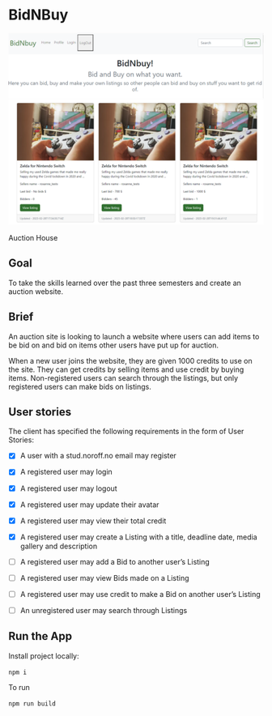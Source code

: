 # BidNBuy

![image](images/header.png)
![image](images/listings.png)

Auction House

## Goal

To take the skills learned over the past three semesters and create an auction website.

## Brief

An auction site is looking to launch a website where users can add items to be bid on and bid on items other users have put up for auction.

When a new user joins the website, they are given 1000 credits to use on the site. They can get credits by selling items and use credit by buying items. Non-registered users can search through the listings, but only registered users can make bids on listings.

## User stories

The client has specified the following requirements in the form of User Stories:

- [x] A user with a stud.noroff.no email may register

- [x] A registered user may login

- [x] A registered user may logout

- [x] A registered user may update their avatar

- [x] A registered user may view their total credit

- [x] A registered user may create a Listing with a title, deadline date, media gallery and description

- [ ] A registered user may add a Bid to another user’s Listing

- [ ] A registered user may view Bids made on a Listing

- [ ] A registered user may use credit to make a Bid on another user’s Listing

- [ ] An unregistered user may search through Listings

## Run the App

Install project locally:

`npm i`

To run

`npm run build`
